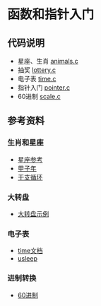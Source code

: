 # 函数和指针入门


## 代码说明

- 星座、生肖 [animals.c](animals.c)
- 抽奖 [lottery.c](lottery.c)
- 电子表 [time.c](time.c)
- 指针入门 [pointer.c](pointer.c)
- 60进制 [scale.c](scale.c)


## 参考资料

### 生肖和星座

- [星座参考](https://astrodoor.cc/keyword/sign.jsp)
- [甲子年](https://zh.wikipedia.org/wiki/%E7%94%B2%E5%AD%90)
- [干支循环](https://zh.wikipedia.org/wiki/%E5%B9%B2%E6%94%AF)


### 大转盘

- [大转盘示例](https://codepen.io/timedepths/pen/rLOwKq)


### 电子表

- [time文档](https://zh.cppreference.com/w/c/chrono/strftime)
- [usleep](http://pubs.opengroup.org/onlinepubs/007904875/functions/usleep.html)


### 进制转换

- [60进制](https://zh.wikipedia.org/wiki/%E5%85%AD%E5%8D%81%E9%80%B2%E5%88%B6)